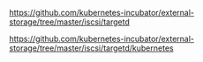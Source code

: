 https://github.com/kubernetes-incubator/external-storage/tree/master/iscsi/targetd

https://github.com/kubernetes-incubator/external-storage/tree/master/iscsi/targetd/kubernetes
